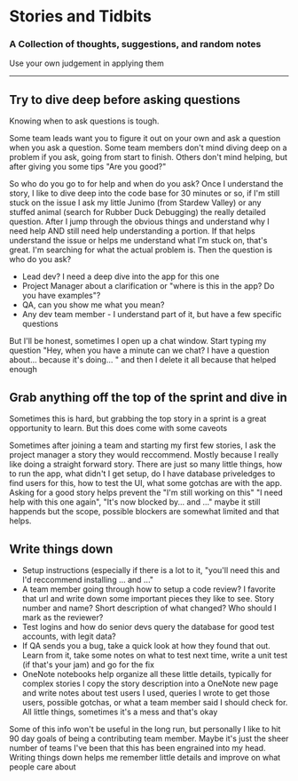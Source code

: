 # Stories and Tidbits
### A Collection of thoughts, suggestions, and random notes

Use your own judgement in applying them

* * *


## Try to dive deep before asking questions

Knowing when to ask questions is tough. 

Some team leads want you to figure it out on your own and ask a question when you ask a question. 
Some team members don't mind diving deep on a problem if you ask, going from start to finish.
Others don't mind helping, but after giving you some tips "Are you good?"

So who do you go to for help and when do you ask? Once I understand the story, I like to dive deep into the code base for 30 minutes or so, if I'm still stuck on the issue I ask my little Junimo (from Stardew Valley) or any stuffed animal (search for Rubber Duck Debugging) the really detailed question. After I jump through the obvious things and understand why I need help AND still need help understanding a portion. If that helps understand the issue or helps me understand what I'm stuck on, that's great. I'm searching for what the actual problem is. Then the question is who do you ask? 

* Lead dev? I need a deep dive into the app for this one
* Project Manager about a clarification or "where is this in the app? Do you have examples"? 
* QA, can you show me what you mean?
* Any dev team member - I understand part of it, but have a few specific questions

But I'll be honest, sometimes I open up a chat window. Start typing my question "Hey, when you have a minute can we chat? I have a question about... because it's doing... " and then I delete it all because that helped enough

## Grab anything off the top of the sprint and dive in

Sometimes this is hard, but grabbing the top story in a sprint is a great opportunity to learn. But this does come with some caveots

Sometimes after joining a team and starting my first few stories, I ask the project manager a story they would reccommend. Mostly because I really like doing a straight forward story. There are just so many little things, how to run the app, what didn't I get setup, do I have database priveledges to find users for this, how to test the UI, what some gotchas are with the app. Asking for a good story helps prevent the "I'm still working on this" "I need help with this one again", "It's now blocked by... and ..." maybe it still happends but the scope, possible blockers are somewhat limited and that helps.

## Write things down

* Setup instructions (especially if there is a lot to it, "you'll need this and I'd reccommend installing ... and ..."
* A team member going through how to setup a code review? I favorite that url and write down some important pieces they like to see. Story number and name? Short description of what changed? Who should I mark as the reviewer?
* Test logins and how do senior devs query the database for good test accounts, with legit data?
* If QA sends you a bug, take a quick look at how they found that out. Learn from it, take some notes on what to test next time, write a unit test (if that's your jam) and go for the fix
* OneNote notebooks help organize all these little details, typically for complex stories I copy the story description into a OneNote new page and write notes about test users I used, queries I wrote to get those users, possible gotchas, or what a team member said I should check for. All little things, sometimes it's a mess and that's okay

Some of this info won't be useful in the long run, but personally I like to hit 90 day goals of being a contributing team member. Maybe it's just the sheer number of teams I've been that this has been engrained into my head. Writing things down helps me remember little details and improve on what people care about













